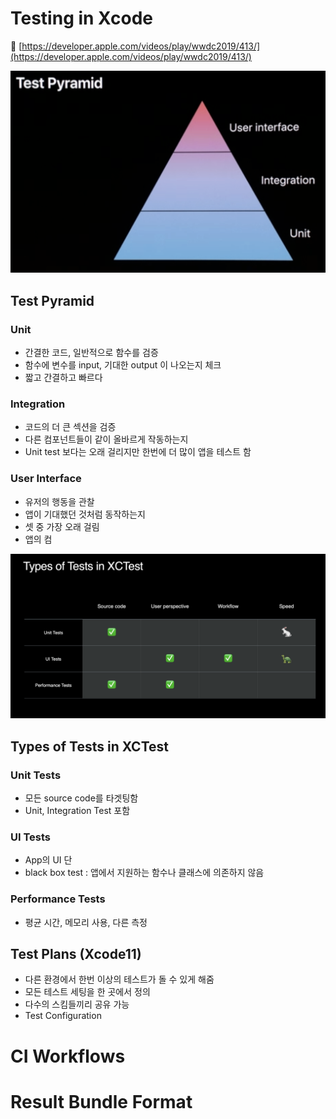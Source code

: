 # Testing in Xcode

🔗 [https://developer.apple.com/videos/play/wwdc2019/413/](https://developer.apple.com/videos/play/wwdc2019/413/)

![](/Jinha/images/Untitled-4f5c7dd7-e201-48a7-b14c-2a7ae0bf8774.png)

## Test Pyramid

### Unit

- 간결한 코드, 일반적으로 함수를 검증
- 함수에 변수를 input, 기대한 output 이 나오는지 체크
- 짧고 간결하고 빠르다

### Integration

- 코드의 더 큰 섹션을 검증
- 다른 컴포넌트들이 같이 올바르게 작동하는지
- Unit test 보다는 오래 걸리지만 한번에 더 많이 앱을 테스트 함

### User Interface

- 유저의 행동을 관찰
- 앱이 기대했던 것처럼 동작하는지
- 셋 중 가장 오래 걸림
- 앱의 컴

![](/Jinha/images/Untitled-300e7840-0465-4779-9e0d-1c4e4fee5651.png)

## Types of Tests in XCTest

### Unit Tests

- 모든 source code를 타겟팅함
- Unit, Integration Test 포함

### UI Tests

- App의 UI 단
- black box test : 앱에서 지원하는 함수나 클래스에 의존하지 않음

### Performance Tests

- 평균 시간, 메모리 사용, 다른 측정

## Test Plans (Xcode11)

- 다른 환경에서 한번 이상의 테스트가 돌 수 있게 해줌
- 모든 테스트 세팅을 한 곳에서 정의
- 다수의 스킴들끼리 공유 가능
- Test Configuration

# CI Workflows

# Result Bundle Format
